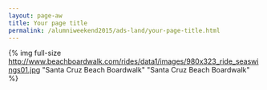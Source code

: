 ```yaml
---
layout: page-aw
title: Your page title
permalink: /alumniweekend2015/ads-land/your-page-title.html
---
```


{% img full-size http://www.beachboardwalk.com/rides/data1/images/980x323_ride_seaswings01.jpg "Santa Cruz Beach Boardwalk" "Santa Cruz Beach Boardwalk" %}
